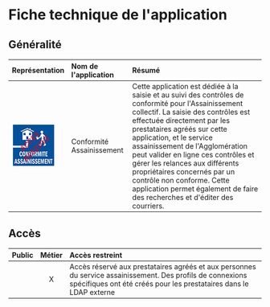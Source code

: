 # Fiche technique de l'application #

## Généralité

|Représentation| Nom de l'application |Résumé|
|:---|:---|:---|
|![picto](../img/picto_cc_asscol.png)|Conformité Assainissement|Cette application est dédiée à la saisie et au suivi des contrôles de conformité pour l'Assainissement collectif. La saisie des contrôles est effectuée directement par les prestataires agréés sur cette application, et le service assainissement de l'Agglomération peut valider en ligne ces contrôles et gérer les relances aux différents propriétaires concernés par un contrôle non conforme. Cette application permet également de faire des recherches et d'éditer des courriers.|

## Accès

|Public|Métier |Accès restreint|
|:-:|:-:|:---|
||X|Accès réservé aux prestataires agréés et aux personnes du service assainissement. Des profils de connexions spécifiques ont été créés pour les prestataires dans le LDAP externe|
